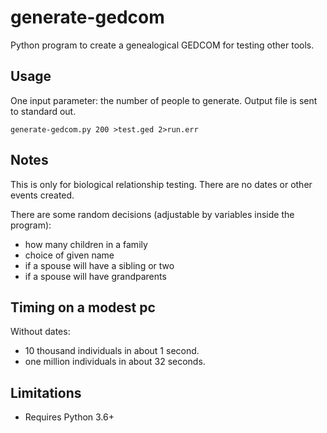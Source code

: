 # generate-gedcom

Python program to create a genealogical GEDCOM for testing other tools.

## Usage

One input parameter: the number of people to generate. Output file is sent to standard out.

```
generate-gedcom.py 200 >test.ged 2>run.err
```

## Notes

This is only for biological relationship testing. There are no dates or other events created.

There are some random decisions (adjustable by variables inside the program):
- how many children in a family
- choice of given name
- if a spouse will have a sibling or two
- if a spouse will have grandparents

## Timing on a modest pc

Without dates:
- 10 thousand individuals in about 1 second.
- one million individuals in about 32 seconds.

## Limitations

- Requires Python 3.6+
